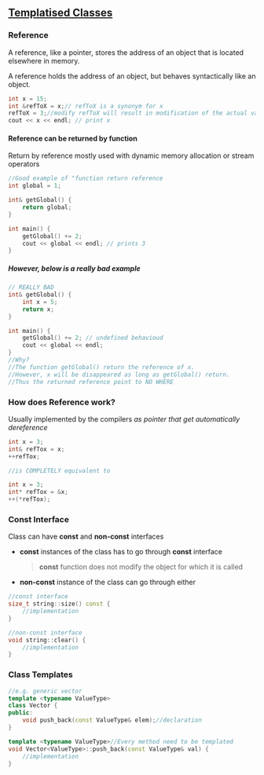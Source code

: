 ## [Templatised Classes](http://web.stanford.edu/class/cs106l/lectures/lecture12/12_Templatised_Classes.pdf)

### Reference
A reference, like a pointer, stores the address of an object that is located elsewhere in memory.

A reference holds the address of an object, but behaves syntactically like an object.
```c++
int x = 15;
int &refToX = x;// refToX is a synonym for x
refToX = 3;//modify refToX will result in modification of the actual value of x
cout << x << endl; // print x
```

#### Reference can be returned by function
Return by reference mostly used with dynamic memory allocation or stream operators
```c++
//Good example of "function return reference
int global = 1;

int& getGlobal() {
    return global;
}

int main() {
    getGlobal() += 2;
    cout << global << endl; // prints 3
}
```
##### However, below is a really bad example
```c++
// REALLY BAD
int& getGlobal() {
    int x = 5;
    return x;
}

int main() {
    getGlobal() += 2; // undefined behavioud
    cout << global << endl;
}
//Why?
//The function getGlobal() return the reference of x. 
//However, x will be disappeared as long as getGlobal() return. 
//Thus the returned reference point to NO WHERE
```

### How does Reference work?
Usually implemented by the compilers _as pointer that get automatically dereference_
```c++
int x = 3;
int& refTox = x;
++refTox;

//is COMPLETELY equivalent to

int x = 3;
int* refTox = &x;
++(*refTox);
```

### Const Interface
Class can have **const** and **non-const** interfaces
- **const** instances of the class has to go through **const** interface
    > **const** function does not modify the object for which it is called
- **non-const** instance of the class can go through either

```c++
//const interface
size_t string::size() const {
    //implementation
}

//non-const interface
void string::clear() {
    //implementation
}
```

### Class Templates
```c++
//e.g. generic vector
template <typename ValueType>
class Vector {
public:
    void push_back(const ValueType& elem);//declaration
}

template <typename ValueType>//Every method need to be templated
void Vector<ValueType>::push_back(const ValueType& val) {
    //implementation
}
```
